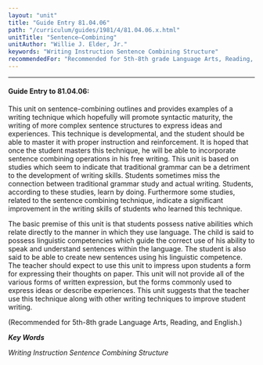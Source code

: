 ```yaml
---
layout: "unit"
title: "Guide Entry 81.04.06"
path: "/curriculum/guides/1981/4/81.04.06.x.html"
unitTitle: "Sentence—Combining"
unitAuthor: "Willie J. Elder, Jr."
keywords: "Writing Instruction Sentence Combining Structure"
recommendedFor: "Recommended for 5th-8th grade Language Arts, Reading, and English."
---
```

<body>
<hr/>
 <h4>
  Guide Entry to 81.04.06:
 </h4>
 This unit on sentence-combining outlines and provides examples of a writing technique which hopefully will promote syntactic maturity, the writing of more complex sentence structures to express ideas and experiences.  This technique is developmental, and the student should be able to master it with proper instruction and reinforcement.  It is hoped that once the student masters this technique, he will be able to incorporate sentence combining operations in his free writing.  This unit is based on studies which seem to indicate that traditional grammar can be a detriment to the development of writing skills. Students sometimes miss the connection between traditional grammar study and actual writing.  Students, according to these studies, learn by doing.  Furthermore some studies, related to the sentence combining technique, indicate a significant improvement in the writing skills of students who learned this technique.
 <p>
  The basic premise of this unit is that students possess native abilities which relate directly to the manner in which they use language.  The child is said to possess linguistic competencies which guide the correct use of his ability to speak and understand sentences within the language.  The student is also said to be able to create new sentences using his linguistic competence.  The teacher should expect to use this unit to impress upon students a form for expressing their thoughts on paper.  This unit will not provide all of the various forms of written expression, but the forms commonly used to express ideas or describe experiences.  This unit suggests that the teacher use this technique along with other writing techniques to improve student writing.
 </p>
 <p>
  (Recommended for 5th-8th grade Language Arts, Reading, and English.)
 </p>
<p>
  <b>
   <i>
    Key Words
   </i>
  </b>
  <br/>
 </p>
 <p>
  <i>
   Writing Instruction Sentence Combining Structure
  </i>
 </p>

</body>